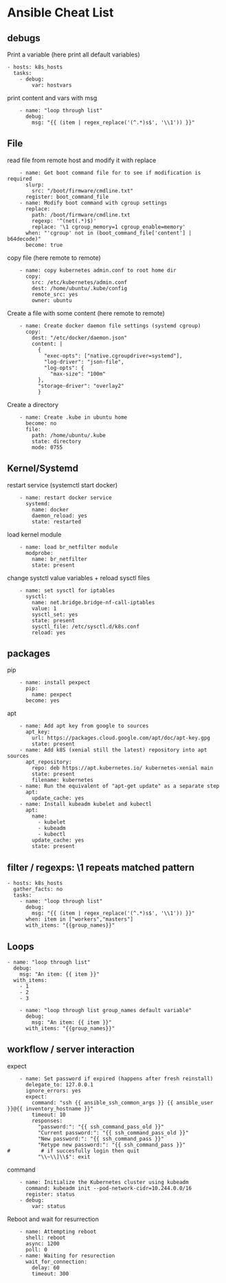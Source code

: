 # Ansible Cheat List

## debugs

Print a variable (here print all default variables)
```
- hosts: k8s_hosts
  tasks:
    - debug:
        var: hostvars
```
print content and vars with msg
```
    - name: "loop through list"
      debug:
        msg: "{{ (item | regex_replace('(^.*)s$', '\\1')) }}"   
```

## File 

read file from remote host and modify it with replace
```
    - name: Get boot command file for to see if modification is required
      slurp: 
        src: "/boot/firmware/cmdline.txt"
      register: boot_command_file
    - name: Modify boot command with cgroup settings
      replace:
        path: /boot/firmware/cmdline.txt
        regexp: '^(net(.*)$)'
        replace: '\1 cgroup_memory=1 cgroup_enable=memory'
      when: "'cgroup' not in (boot_command_file['content'] | b64decode)"
      become: true
```

copy file (here remote to remote)

```
    - name: copy kubernetes admin.conf to root home dir
      copy:
        src: /etc/kubernetes/admin.conf
        dest: /home/ubuntu/.kube/config
        remote_src: yes
        owner: ubuntu
```

Create a file with some content (here remote to remote)
```
    - name: Create docker daemon file settings (systemd cgroup)
      copy:
        dest: "/etc/docker/daemon.json"
        content: |
          {
            "exec-opts": ["native.cgroupdriver=systemd"],
            "log-driver": "json-file",
            "log-opts": {
              "max-size": "100m"
          },
          "storage-driver": "overlay2"
          }
```
Create a directory
```
    - name: Create .kube in ubuntu home
      become: no
      file:
        path: /home/ubuntu/.kube
        state: directory
        mode: 0755
```


## Kernel/Systemd

restart service (systemctl start docker)
```
    - name: restart docker service
      systemd:
        name: docker
        daemon_reload: yes
        state: restarted
```

load kernel module

```
    - name: load br_netfilter module
      modprobe:
        name: br_netfilter
        state: present
```

change systctl value variables + reload sysctl files

```
    - name: set sysctl for iptables
      sysctl:
        name: net.bridge.bridge-nf-call-iptables
        value: 1
        sysctl_set: yes
        state: present
        sysctl_file: /etc/sysctl.d/k8s.conf
        reload: yes
``` 

## packages

pip
```
    - name: install pexpect
      pip:
        name: pexpect
      become: yes
```
apt
```
    - name: Add apt key from google to sources
      apt_key:
        url: https://packages.cloud.google.com/apt/doc/apt-key.gpg
        state: present            
    - name: Add k8S (xenial still the latest) repository into apt sources
      apt_repository:
        repo: deb https://apt.kubernetes.io/ kubernetes-xenial main
        state: present
        filename: kubernetes
    - name: Run the equivalent of "apt-get update" as a separate step
      apt:
        update_cache: yes
    - name: Install kubeadm kubelet and kubectl
      apt:
        name: 
          - kubelet
          - kubeadm
          - kubectl
        update_cache: yes
        state: present
```
## filter / regexps: \1 repeats matched pattern
```
- hosts: k8s_hosts
  gather_facts: no
  tasks:
    - name: "loop through list"
      debug:
        msg: "{{ (item | regex_replace('(^.*)s$', '\\1')) }}"
      when: item in ["workers","masters"]
      with_items: "{{group_names}}"
```

## Loops

```
- name: "loop through list"
  debug:
    msg: "An item: {{ item }}"
  with_items:
    - 1
    - 2
    - 3

    - name: "loop through list group_names default variable"
      debug:
        msg: "An item: {{ item }}"
      with_items: "{{group_names}}"

 ```

## workflow / server interaction

expect
```
    - name: Set password if expired (happens after fresh reinstall)
      delegate_to: 127.0.0.1
      ignore_errors: yes 
      expect:
        command: "ssh {{ ansible_ssh_common_args }} {{ ansible_user }}@{{ inventory_hostname }}"
        timeout: 10
        responses:
          "password:": "{{ ssh_command_pass_old }}"
          "Current password:": "{{ ssh_command_pass_old }}"
          "New password:": "{{ ssh_command_pass }}"
          "Retype new password:": "{{ ssh_command_pass }}"
#          # if succesfully login then quit
          "\\~\\]\\$": exit
```
command
```
    - name: Initialize the Kubernetes cluster using kubeadm
      command: kubeadm init --pod-network-cidr=10.244.0.0/16
      register: status
    - debug: 
        var: status
```

Reboot and wait for resurrection

```
    - name: Attempting reboot
      shell: reboot
      async: 1200
      poll: 0
    - name: Waiting for resurection
      wait_for_connection:
        delay: 60
        timeout: 300
```
